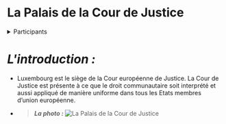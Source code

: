 # La Palais de la Cour de Justice




<details><summary>Participants</summary>
<p>

* > Ayman MIRI
* > Ilija NOVCIC
* > CRISTIAN STEFFEN
* > Milad JABARI

</p>
</details>

# ***L'introduction :***
* Luxembourg est le siège de la Cour européenne de Justice. La Cour de Justice est présente à ce que le droit communautaire soit interprété et aussi appliqué de manière uniforme dans tous les Etats membres d’union européenne.

* > ***La photo :***
![La Palais de la Cour de Justice](https://github.com/Ayman628/La-Couer-de-justice/blob/La-Cour-de-Justice/Palais_de_la_Cour_de_Justice_CJEU_July_2021_forecourt.jpg)
